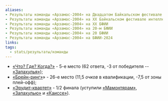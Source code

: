 ```yaml
---
aliases:
- Результаты команды «Арзамас-2004» на Двадцатом Байкальском фестивале интеллектуальных игр
- Результаты команды «Арзамас-2004» на XX Байкальском фестивале интеллектуальных игр
- Результаты команды «Арзамас-2004» на XX БФИИ
- Результаты команды «Арзамас-2004» на 20-м БФИИ
- Результаты команды «Арзамас-2004» на 20 БФИИ
- Результаты команды «Арзамас-2004» на БФИИ-2024
links: 
tags:
  - stats/результаты/команды
---
```

* [«Что? Где? Когда?»](maingame-20-2024.md) - 5-е место (62 ответа, -3 от победителя -- [«Запахулья»](zapahulya-20-2024));
* [«Брейн-ринг»](speedgame-20-2024.md)» - 26-е место (11,5 *очков* в квалификации, -7,5 от зоны плей-офф);
* [«Эрудит-квартет»](quartet-20-2024.md) - 1/2 финала (уступили [«Мамонтярам»](mamontyary-20-2024.md), [«Запахулью»](zapahulya-20-2024) и [«Каиссе»](kaissa-20-2024.md)).
